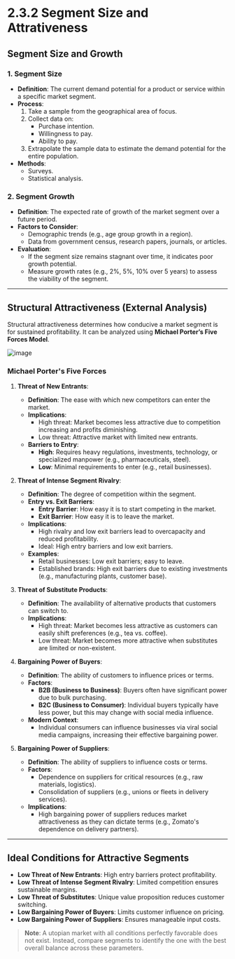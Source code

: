 # 2.3.2 Segment Size and Attrativeness

## Segment Size and Growth

### 1. **Segment Size**
- **Definition**: The current demand potential for a product or service within a specific market segment.
- **Process**:
  1. Take a sample from the geographical area of focus.
  2. Collect data on:
     - Purchase intention.
     - Willingness to pay.
     - Ability to pay.
  3. Extrapolate the sample data to estimate the demand potential for the entire population.
- **Methods**:
  - Surveys.
  - Statistical analysis.

### 2. **Segment Growth**
- **Definition**: The expected rate of growth of the market segment over a future period.
- **Factors to Consider**:
  - Demographic trends (e.g., age group growth in a region).
  - Data from government census, research papers, journals, or articles.
- **Evaluation**:
  - If the segment size remains stagnant over time, it indicates poor growth potential.
  - Measure growth rates (e.g., 2%, 5%, 10% over 5 years) to assess the viability of the segment.

---

## Structural Attractiveness (External Analysis)

Structural attractiveness determines how conducive a market segment is for sustained profitability. It can be analyzed using **Michael Porter’s Five Forces Model**.

![image](https://github.com/user-attachments/assets/5127e6d8-5256-4449-9db1-498892933a65)

### Michael Porter's Five Forces
1. **Threat of New Entrants**:
   - **Definition**: The ease with which new competitors can enter the market.
   - **Implications**:
     - High threat: Market becomes less attractive due to competition increasing and profits diminishing.
     - Low threat: Attractive market with limited new entrants.
   - **Barriers to Entry**:
     - **High**: Requires heavy regulations, investments, technology, or specialized manpower (e.g., pharmaceuticals, steel).
     - **Low**: Minimal requirements to enter (e.g., retail businesses).

2. **Threat of Intense Segment Rivalry**:
   - **Definition**: The degree of competition within the segment.
   - **Entry vs. Exit Barriers**:
     - **Entry Barrier**: How easy it is to start competing in the market.
     - **Exit Barrier**: How easy it is to leave the market.
   - **Implications**:
     - High rivalry and low exit barriers lead to overcapacity and reduced profitability.
     - Ideal: High entry barriers and low exit barriers.
   - **Examples**:
     - Retail businesses: Low exit barriers; easy to leave.
     - Established brands: High exit barriers due to existing investments (e.g., manufacturing plants, customer base).

3. **Threat of Substitute Products**:
   - **Definition**: The availability of alternative products that customers can switch to.
   - **Implications**:
     - High threat: Market becomes less attractive as customers can easily shift preferences (e.g., tea vs. coffee).
     - Low threat: Market becomes more attractive when substitutes are limited or non-existent.

4. **Bargaining Power of Buyers**:
   - **Definition**: The ability of customers to influence prices or terms.
   - **Factors**:
     - **B2B (Business to Business)**: Buyers often have significant power due to bulk purchasing.
     - **B2C (Business to Consumer)**: Individual buyers typically have less power, but this may change with social media influence.
   - **Modern Context**:
     - Individual consumers can influence businesses via viral social media campaigns, increasing their effective bargaining power.

5. **Bargaining Power of Suppliers**:
   - **Definition**: The ability of suppliers to influence costs or terms.
   - **Factors**:
     - Dependence on suppliers for critical resources (e.g., raw materials, logistics).
     - Consolidation of suppliers (e.g., unions or fleets in delivery services).
   - **Implications**:
     - High bargaining power of suppliers reduces market attractiveness as they can dictate terms (e.g., Zomato's dependence on delivery partners).

---

## Ideal Conditions for Attractive Segments
- **Low Threat of New Entrants**: High entry barriers protect profitability.
- **Low Threat of Intense Segment Rivalry**: Limited competition ensures sustainable margins.
- **Low Threat of Substitutes**: Unique value proposition reduces customer switching.
- **Low Bargaining Power of Buyers**: Limits customer influence on pricing.
- **Low Bargaining Power of Suppliers**: Ensures manageable input costs.

> **Note**: A utopian market with all conditions perfectly favorable does not exist. Instead, compare segments to identify the one with the best overall balance across these parameters.
